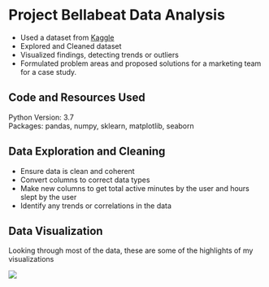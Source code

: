 # Project Bellabeat Data Analysis
* Used a dataset from [Kaggle](https://www.kaggle.com/arashnic/fitbit)
* Explored and Cleaned dataset 
* Visualized findings, detecting trends or outliers
* Formulated problem areas and proposed solutions for a marketing team for a case study.

## Code and Resources Used
Python Version: 3.7<br>
Packages: pandas, numpy, sklearn, matplotlib, seaborn

## Data Exploration and Cleaning
* Ensure data is clean and coherent
* Convert columns to correct data types
* Make new columns to get total active minutes by the user and hours slept by the user
* Identify any trends or correlations in the data

## Data Visualization
Looking through most of the data, these are some of the highlights of my visualizations

![](/Images/AverageDistance.png)  

